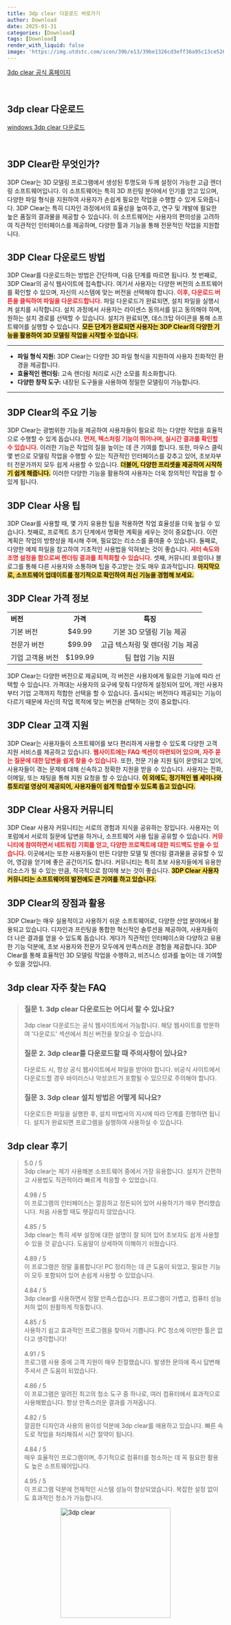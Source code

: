 ```yaml
---
title: 3dp clear 다운로드 바로가기
author: Download
date: 2025-01-31
categories: [Download]
tags: [Download]
render_with_liquid: false
image: 'https://img.utdstc.com/icon/39b/e13/39be1326cd3eff36a95c13ce526fcc5ccb9a696c56e8a99210877d905855bc91:100'
---
```

<p><a class='click-button' title='3dp clear' href='https://www.3dpchip.com/3dp/cleaner_down_kor.php' rel='nofollow'>3dp clear 공식 홈페이지</a></p><br>
<h2 id='3dp clear_다운로드'>3dp clear 다운로드</h2>
<p><a class="click-button windows" title="3dp clear 다운로드" href="https://www.3dpchip.com/3DP_Cleaner_v1412.exe" rel="nofollow">windows 3dp clear 다운로드</a></p><br>


<h2 id='3dp_clear_소개'>3DP Clear란 무엇인가?</h2>

<p>3DP Clear는 3D 모델링 프로그램에서 생성된 투명도와 두께 설정이 가능한 고급 렌더링 소프트웨어입니다. 이 소프트웨어는 특히 3D 프린팅 분야에서 인기를 얻고 있으며, 다양한 파일 형식을 지원하여 사용자가 손쉽게 필요한 작업을 수행할 수 있게 도와줍니다. 3DP Clear는 특히 디자인 과정에서의 효율성을 높여주고, 연구 및 개발에 필요한 높은 품질의 결과물을 제공할 수 있습니다. 이 소프트웨어는 사용자의 편의성을 고려하여 직관적인 인터페이스를 제공하며, 다양한 툴과 기능을 통해 전문적인 작업을 지원합니다.</p>

<h2 id='3dp_clear_다운로드방법'>3DP Clear 다운로드 방법</h2>

<p>3DP Clear를 다운로드하는 방법은 간단하며, 다음 단계를 따르면 됩니다. 첫 번째로, 3DP Clear의 공식 웹사이트에 접속합니다. 여기서 사용자는 다양한 버전의 소프트웨어를 확인할 수 있으며, 자신의 시스템에 맞는 버전을 선택해야 합니다. <b><span style="color: #ee2323;">이후, 다운로드 버튼을 클릭하여 파일을 다운로드합니다.</span></b> 파일 다운로드가 완료되면, 설치 파일을 실행시켜 설치를 시작합니다. 설치 과정에서 사용자는 라이센스 동의서를 읽고 동의해야 하며, 원하는 설치 경로를 선택할 수 있습니다. 설치가 완료되면, 데스크탑 아이콘을 통해 소프트웨어를 실행할 수 있습니다. <b><span style="background-color: #ffe066;">모든 단계가 완료되면 사용자는 3DP Clear의 다양한 기능을 활용하여 3D 모델링 작업을 시작할 수 있습니다.</span></b></p>

<hr />

<ul>
    <li><b>파일 형식 지원:</b> 3DP Clear는 다양한 3D 파일 형식을 지원하여 사용자 친화적인 환경을 제공합니다.</li>
    <li><b>효율적인 렌더링:</b> 고속 렌더링 처리로 시간 소모를 최소화합니다.</li>
    <li><b>다양한 창작 도구:</b> 내장된 도구들을 사용하여 정밀한 모델링이 가능합니다.</li>
</ul>

<hr />

<h2 id='3dp_clear_주요기능'>3DP Clear의 주요 기능</h2>

<p>3DP Clear는 광범위한 기능을 제공하여 사용자들이 필요로 하는 다양한 작업을 효율적으로 수행할 수 있게 돕습니다. <b><span style="color: #ee2323;">먼저, 텍스처링 기능이 뛰어나며, 실시간 결과를 확인할 수 있습니다.</span></b> 이러한 기능은 작업의 질을 높이는 데 큰 기여를 합니다. 또한, 마우스 클릭 몇 번으로 모델링 작업을 수행할 수 있는 직관적인 인터페이스를 갖추고 있어, 초보자부터 전문가까지 모두 쉽게 사용할 수 있습니다. <b><span style="background-color: #ffe066;">더불어, 다양한 프리셋을 제공하여 시작하기 쉽게 해줍니다.</span></b> 이러한 다양한 기능을 활용하여 사용자는 더욱 창의적인 작업을 할 수 있게 됩니다.</p>

<h2 id='3dp_clear_사용팁'>3DP Clear 사용 팁</h2>

<p>3DP Clear를 사용할 때, 몇 가지 유용한 팁을 적용하면 작업 효율성을 더욱 높일 수 있습니다. 첫째로, 프로젝트 초기 단계에서 명확한 계획을 세우는 것이 중요합니다. 이런 계획은 작업의 방향성을 제시해 주며, 필요없는 리소스를 줄여줄 수 있습니다. 둘째로, 다양한 예제 파일을 참고하여 기초적인 사용법을 익혀보는 것이 좋습니다. <b><span style="color: #ee2323;">셔터 속도와 조명 설정을 함으로써 렌더링 결과를 최적화할 수 있습니다.</span></b> 셋째, 커뮤니티 포럼이나 블로그를 통해 다른 사용자와 소통하며 팁을 주고받는 것도 매우 효과적입니다. <b><span style="background-color: #ffe066;">마지막으로, 소프트웨어 업데이트를 정기적으로 확인하여 최신 기능을 경험해 보세요.</span></b></p>

<h2 id='3dp_clear_가격정보'>3DP Clear 가격 정보</h2>

<table>
    <tr>
        <td><b>버전</b></td>
        <td style="text-align: center;"><b>가격</b></td>
        <td style="text-align: center;"><b>특징</b></td>
    </tr>
    <tr>
        <td>기본 버전</td>
        <td style="text-align: center;">$49.99</td>
        <td style="text-align: center;">기본 3D 모델링 기능 제공</td>
    </tr>
    <tr>
        <td>전문가 버전</td>
        <td style="text-align: center;">$99.99</td>
        <td style="text-align: center;">고급 텍스처링 및 렌더링 기능 제공</td>
    </tr>
    <tr>
        <td>기업 고객용 버전</td>
        <td style="text-align: center;">$199.99</td>
        <td style="text-align: center;">팀 협업 기능 지원</td>
    </tr>
</table>

<p>3DP Clear는 다양한 버전으로 제공되며, 각 버전은 사용자에게 필요한 기능에 따라 선택할 수 있습니다. 가격대는 사용자의 요구에 맞춰 다양하게 설정되어 있어, 개인 사용자부터 기업 고객까지 적합한 선택을 할 수 있습니다. 출시되는 버전마다 제공되는 기능이 다르기 때문에 자신의 작업 목적에 맞는 버전을 선택하는 것이 중요합니다.</p>

<h2 id='3dp_clear_고객지원'>3DP Clear 고객 지원</h2>

<p>3DP Clear는 사용자들이 소프트웨어를 보다 편리하게 사용할 수 있도록 다양한 고객 지원 서비스를 제공하고 있습니다. <b><span style="color: #ee2323;">웹사이트에는 FAQ 섹션이 마련되어 있으며, 자주 묻는 질문에 대한 답변을 쉽게 찾을 수 있습니다.</span></b> 또한, 전문 기술 지원 팀이 운영되고 있어, 사용자들이 겪는 문제에 대해 신속하고 정확한 지원을 받을 수 있습니다. 사용자는 전화, 이메일, 또는 채팅을 통해 지원 요청을 할 수 있습니다. <b><span style="background-color: #ffe066;">이 외에도, 정기적인 웹 세미나와 튜토리얼 영상이 제공되어, 사용자들이 쉽게 학습할 수 있도록 돕고 있습니다.</span></b></p>

<h2 id='3dp_clear_커뮤니티'>3DP Clear 사용자 커뮤니티</h2>

<p>3DP Clear 사용자 커뮤니티는 서로의 경험과 지식을 공유하는 장입니다. 사용자는 이 포럼에서 서로의 질문에 답변을 하거나, 소프트웨어 사용 팁을 공유할 수 있습니다. <b><span style="color: #ee2323;">커뮤니티에 참여하면서 네트워킹 기회를 얻고, 다양한 프로젝트에 대한 피드백도 받을 수 있습니다.</span></b> 이곳에서는 또한 사용자들이 만든 다양한 모델 및 렌더링 결과물을 공유할 수 있어, 영감을 얻기에 좋은 공간이기도 합니다. 커뮤니티는 특히 초보 사용자들에게 유용한 리소스가 될 수 있는 만큼, 적극적으로 참여해 보는 것이 좋습니다. <b><span style="background-color: #ffe066;">3DP Clear 사용자 커뮤니티는 소프트웨어의 발전에도 큰 기여를 하고 있습니다.</span></b></p>

<h2 id='3dp_clear_결론'>3DP Clear의 장점과 활용</h2>

<p>3DP Clear는 매우 실용적이고 사용하기 쉬운 소프트웨어로, 다양한 산업 분야에서 활용되고 있습니다. 디자인과 프린팅을 통합한 혁신적인 솔루션을 제공하여, 사용자들이 더 나은 결과를 얻을 수 있도록 돕습니다. 게다가 직관적인 인터페이스와 다양하고 유용한 기능 덕분에, 초보 사용자와 전문가 모두에게 만족스러운 경험을 제공합니다. 3DP Clear를 통해 효율적인 3D 모델링 작업을 수행하고, 비즈니스 성과를 높이는 데 기여할 수 있을 것입니다.</p>


<h2 id='3dp clear_자주_찾는_FAQ'>3dp clear 자주 찾는 FAQ</h2>
<div itemscope="" itemtype="https://schema.org/FAQPage"> <blockquote> <div itemscope="" itemprop="mainEntity" itemtype="https://schema.org/Question"> <h3 itemprop="name">질문 1. 3dp clear 다운로드는 어디서 할 수 있나요?</h3> <div itemscope="" itemprop="acceptedAnswer" itemtype="https://schema.org/Answer"> <span itemprop="text"> <p>3dp clear 다운로드는 공식 웹사이트에서 가능합니다. 해당 웹사이트를 방문하여 '다운로드' 섹션에서 최신 버전을 찾으실 수 있습니다.</p> </span> </div> </div> <div itemscope="" itemprop="mainEntity" itemtype="https://schema.org/Question"> <h3 itemprop="name">질문 2. 3dp clear를 다운로드할 때 주의사항이 있나요?</h3> <div itemscope="" itemprop="acceptedAnswer" itemtype="https://schema.org/Answer"> <span itemprop="text"> <p>다운로드 시, 항상 공식 웹사이트에서 파일을 받아야 합니다. 비공식 사이트에서 다운로드할 경우 바이러스나 악성코드가 포함될 수 있으므로 주의해야 합니다.</p> </span> </div> </div> <div itemscope="" itemprop="mainEntity" itemtype="https://schema.org/Question"> <h3 itemprop="name">질문 3. 3dp clear 설치 방법은 어떻게 되나요?</h3> <div itemscope="" itemprop="acceptedAnswer" itemtype="https://schema.org/Answer"> <span itemprop="text"> <p>다운로드한 파일을 실행한 후, 설치 마법사의 지시에 따라 단계를 진행하면 됩니다. 설치가 완료되면 프로그램을 실행하여 사용하실 수 있습니다.</p> </span> </div> </div> </blockquote> </div>
<h2 id='3dp clear_후기'>3dp clear 후기</h2>
<div itemscope itemtype="https://schema.org/Product">
  <blockquote>
  <div itemprop="review" itemscope itemtype="https://schema.org/Review">
      <div itemprop="reviewRating" itemscope itemtype="https://schema.org/Rating"> <span itemprop="ratingValue">5.0</span> / <span itemprop="bestRating">5</span> </div>
      <span itemprop="reviewBody">3dp clear는 제가 사용해본 소프트웨어 중에서 가장 유용합니다. 설치가 간편하고 사용법도 직관적이라 빠르게 적응할 수 있었습니다.</span>
  </div>
  <br>
  <div itemprop="review" itemscope itemtype="https://schema.org/Review">
      <div itemprop="reviewRating" itemscope itemtype="https://schema.org/Rating"> <span itemprop="ratingValue">4.98</span> / <span itemprop="bestRating">5</span> </div>
      <span itemprop="reviewBody">이 프로그램의 인터페이스는 깔끔하고 정돈되어 있어 사용하기가 매우 편리했습니다. 처음 사용할 때도 헷갈리지 않았습니다.</span>
  </div>
  <br>
  <div itemprop="review" itemscope itemtype="https://schema.org/Review">
      <div itemprop="reviewRating" itemscope itemtype="https://schema.org/Rating"> <span itemprop="ratingValue">4.85</span> / <span itemprop="bestRating">5</span> </div>
      <span itemprop="reviewBody">3dp clear는 특히 세부 설정에 대한 설명이 잘 되어 있어 초보자도 쉽게 사용할 수 있을 것 같습니다. 도움말이 상세하여 이해하기 쉬웠습니다.</span>
  </div>
  <br>
  <div itemprop="review" itemscope itemtype="https://schema.org/Review">
      <div itemprop="reviewRating" itemscope itemtype="https://schema.org/Rating"> <span itemprop="ratingValue">4.89</span> / <span itemprop="bestRating">5</span> </div>
      <span itemprop="reviewBody">이 프로그램은 정말 훌륭합니다! PC 정리하는 데 큰 도움이 되었고, 필요한 기능이 모두 포함되어 있어 손쉽게 사용할 수 있었습니다.</span>
  </div>
  <br>
  <div itemprop="review" itemscope itemtype="https://schema.org/Review">
      <div itemprop="reviewRating" itemscope itemtype="https://schema.org/Rating"> <span itemprop="ratingValue">4.84</span> / <span itemprop="bestRating">5</span> </div>
      <span itemprop="reviewBody">3dp clear를 사용하면서 정말 만족스럽습니다. 프로그램이 가볍고, 컴퓨터 성능 저하 없이 원활하게 작동합니다.</span>
  </div>
  <br>
  <div itemprop="review" itemscope itemtype="https://schema.org/Review">
      <div itemprop="reviewRating" itemscope itemtype="schema.org/Rating"> <span itemprop="ratingValue">4.85</span> / <span itemprop="bestRating">5</span> </div>
      <span itemprop="reviewBody">사용하기 쉽고 효과적인 프로그램을 찾아서 기쁩니다. PC 청소에 이만한 툴은 없다고 생각합니다!</span>
  </div>
  <br>
  <div itemprop="review" itemscope itemtype="https://schema.org/Review">
      <div itemprop="reviewRating" itemscope itemtype="https://schema.org/Rating"> <span itemprop="ratingValue">4.91</span> / <span itemprop="bestRating">5</span> </div>
      <span itemprop="reviewBody">프로그램 사용 중에 고객 지원이 매우 친절했습니다. 발생한 문의에 즉시 답변해주셔서 큰 도움이 되었습니다.</span>
  </div>
  <br>
  <div itemprop="review" itemscope itemtype="https://schema.org/Review">
      <div itemprop="reviewRating" itemscope itemtype="https://schema.org/Rating"> <span itemprop="ratingValue">4.86</span> / <span itemprop="bestRating">5</span> </div>
      <span itemprop="reviewBody">이 프로그램은 알려진 최고의 청소 도구 중 하나로, 여러 컴퓨터에서 효과적으로 사용해봤습니다. 항상 만족스러운 결과를 가져옵니다.</span>
  </div>
  <br>
  <div itemprop="review" itemscope itemtype="https://schema.org/Review">
      <div itemprop="reviewRating" itemscope itemtype="schema.org/Rating"> <span itemprop="ratingValue">4.82</span> / <span itemprop="bestRating">5</span> </div>
      <span itemprop="reviewBody">깔끔한 디자인과 사용의 용이성 덕분에 3dp clear를 애용하고 있습니다. 빠른 속도로 작업을 처리해줘서 시간 절약이 됩니다.</span>
  </div>
  <br>
  <div itemprop="review" itemscope itemtype="https://schema.org/Review">
      <div itemprop="reviewRating" itemscope itemtype="schema.org/Rating"> <span itemprop="ratingValue">4.84</span> / <span itemprop="bestRating">5</span> </div>
      <span itemprop="reviewBody">매우 효율적인 프로그램이며, 주기적으로 컴퓨터를 청소하는 데 꼭 필요한 활용도 높은 소프트웨어입니다.</span>
  </div>
  <br>
  <div itemprop="review" itemscope itemtype="https://schema.org/Review">
      <div itemprop="reviewRating" itemscope itemtype="schema.org/Rating"> <span itemprop="ratingValue">4.95</span> / <span itemprop="bestRating">5</span> </div>
      <span itemprop="reviewBody">이 프로그램 덕분에 전체적인 시스템 성능이 향상되었습니다. 복잡한 설정 없이도 효과적인 청소가 가능합니다.</span>
  </div>
  </blockquote>
</div>
<figure class="image" style="display: flex; justify-content: center; align-items: center; margin: 0;"><img src="https://img.utdstc.com/icon/39b/e13/39be1326cd3eff36a95c13ce526fcc5ccb9a696c56e8a99210877d905855bc91:100" alt="3dp clear" width="256" height="256" style="max-width: 100%; height: auto;"></figure>